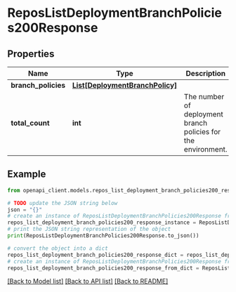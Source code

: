 # ReposListDeploymentBranchPolicies200Response


## Properties

Name | Type | Description | Notes
------------ | ------------- | ------------- | -------------
**branch_policies** | [**List[DeploymentBranchPolicy]**](DeploymentBranchPolicy.md) |  | 
**total_count** | **int** | The number of deployment branch policies for the environment. | 

## Example

```python
from openapi_client.models.repos_list_deployment_branch_policies200_response import ReposListDeploymentBranchPolicies200Response

# TODO update the JSON string below
json = "{}"
# create an instance of ReposListDeploymentBranchPolicies200Response from a JSON string
repos_list_deployment_branch_policies200_response_instance = ReposListDeploymentBranchPolicies200Response.from_json(json)
# print the JSON string representation of the object
print(ReposListDeploymentBranchPolicies200Response.to_json())

# convert the object into a dict
repos_list_deployment_branch_policies200_response_dict = repos_list_deployment_branch_policies200_response_instance.to_dict()
# create an instance of ReposListDeploymentBranchPolicies200Response from a dict
repos_list_deployment_branch_policies200_response_from_dict = ReposListDeploymentBranchPolicies200Response.from_dict(repos_list_deployment_branch_policies200_response_dict)
```
[[Back to Model list]](../README.md#documentation-for-models) [[Back to API list]](../README.md#documentation-for-api-endpoints) [[Back to README]](../README.md)


